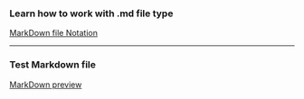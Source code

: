 ### Learn how to work with .md file type 

[MarkDown file Notation](https://medium.com/@saumya.ranjan/how-to-write-a-readme-md-file-markdown-file-20cb7cbcd6f)

***

### Test Markdown file

[MarkDown preview](https://markdownlivepreview.com/)
